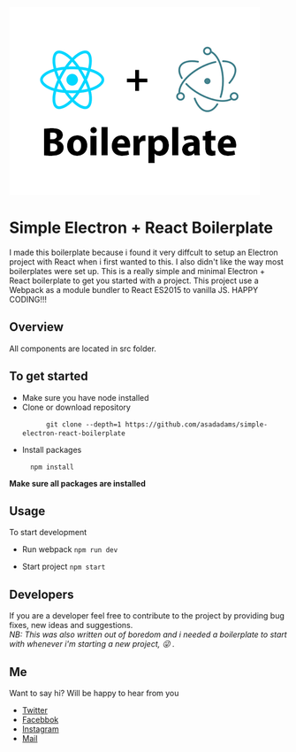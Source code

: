![Shorty](https://github.com/asadadams/simple-electron-react-boilerplate/blob/master/logo.png)

# Simple Electron + React Boilerplate
I made this boilerplate because i found it very diffcult to setup an Electron project with React when i first wanted to this. I also didn't like the way most boilerplates were set up. This is a really simple and minimal Electron + React boilerplate to get you started with a project. This project use a Webpack as a module bundler to React ES2015 to vanilla JS. HAPPY CODING!!!

## Overview
All components are located in src folder.

## To get started
  * Make sure you have node installed 
  * Clone or download repository
      ```
            git clone --depth=1 https://github.com/asadadams/simple-electron-react-boilerplate
      ```
  * Install packages
      ```
        npm install    
      ```
  **Make sure all packages are installed**
      
## Usage
To start development 

* Run webpack 
      ```
            npm run dev
      ```

* Start project
      ```
            npm start
      ``` 

## Developers
If you are a developer feel free to contribute to the project by providing bug fixes, new ideas and suggestions.  
*NB: This was also written out of boredom and i needed a boilerplate to start with whenever i'm starting a new project, :stuck_out_tongue_winking_eye: .*

## Me
Want to say hi? Will be happy to hear from you
* [Twitter](http:///www.twitter.com/asadadams)
* [Facebbok](http://www.facebook.com/asad.adams)
* [Instagram](http://www.instagram.com/asadadams)
* [Mail](clarkpeace.adams@gmail.com)